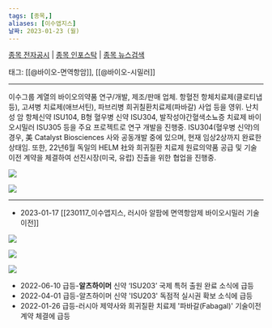 ```yaml
---
tags: [종목,]
aliases: [이수앱지스]
날짜: 2023-01-23 (월)
---
```

[종목 전자공시](https://finance.naver.com/item/dart.naver?code=086890) |  [종목 인포스탁](https://www.infostock.co.kr/site/3d/3d_show.asp?codename=086890) | [종목 뉴스검색](https://m.search.naver.com/search.naver?where=m_news&sm=mtb_jum&query=이수앱지스)

태그: [[@바이오-면역항암]], [[@바이오-시밀러]]

___

이수그룹 계열의 바이오의약품 연구/개발, 제조/판매 업체. 항혈전 항체치료제(클로티냅 등), 고셔병 치료제(애브서틴), 파브리병 희귀칠환치료제(파바갈) 사업 등을 영위. 난치성 암 항체신약 ISU104, B형 혈우병 신약 ISU304, 발작성야간혈색소뇨증 치료제 바이오시밀러 ISU305 등을 주요 프로젝트로 연구 개발을 진행중. ISU304(혈우병 신약)의 경우, 美 Catalyst Biosciences 사와 공동개발 중에 있으며, 현재 임상2상까지 완료한 상태임. 또한, 22년6월 독일의 HELM 社와 희귀질환 치료제 원료의약품 공급 및 기술이전 계약을 체결하여 선진시장(미국, 유럽) 진출을 위한 협업을 진행중.

![](https://i.imgur.com/JKtuH52.png)

![](https://i.imgur.com/7LDSolB.png)


___

- 2023-01-17 [[230117_이수앱지스, 러시아 알팜에 면역항암제 바이오시밀러 기술이전]]

![](https://i.imgur.com/kPBnASh.png)

![](https://i.imgur.com/1sJAZcP.png)

![](https://i.imgur.com/agQXpmG.png)


- 2022-06-10  급등-**알츠하이머** 신약 ‘ISU203’ 국제 특허 출원 완료 소식에 급등
- 2022-04-01  급등-알츠하이머 신약 'ISU203' 독점적 실시권 확보 소식에 급등
- 2022-01-26  급등-러시아 제약사와 희귀질환 치료제 '파바갈(Fabagal)' 기술이전 계약 체결에 급등
